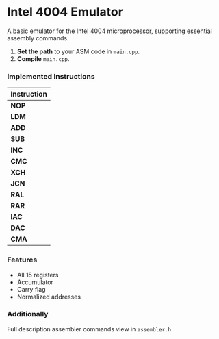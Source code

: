 # Intel 4004 Emulator

A basic emulator for the Intel 4004 microprocessor, supporting essential assembly commands.

1. **Set the path** to your ASM code in `main.cpp`.
2. **Compile** `main.cpp`.

### Implemented Instructions

| **Instruction** |
|-----------------|
| **NOP**         |
| **LDM**         |
| **ADD**         |
| **SUB**         |
| **INC**         |
| **CMC**         |
| **XCH**         |
| **JCN**         |
| **RAL**         |
| **RAR**         |
| **IAC**         |
| **DAC**         |
| **CMA**         |

### Features

- All 15 registers
- Accumulator
- Carry flag
- Normalized addresses

### Additionally

Full description assembler commands view in `assembler.h`

